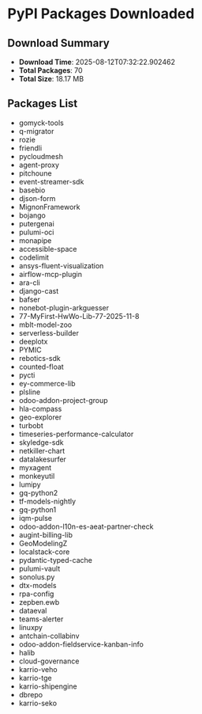 # PyPI Packages Downloaded

## Download Summary
- **Download Time**: 2025-08-12T07:32:22.902462
- **Total Packages**: 70
- **Total Size**: 18.17 MB

## Packages List
- gomyck-tools
- q-migrator
- rozie
- friendli
- pycloudmesh
- agent-proxy
- pitchoune
- event-streamer-sdk
- basebio
- djson-form
- MignonFramework
- bojango
- putergenai
- pulumi-oci
- monapipe
- accessible-space
- codelimit
- ansys-fluent-visualization
- airflow-mcp-plugin
- ara-cli
- django-cast
- bafser
- nonebot-plugin-arkguesser
- 77-MyFirst-HwWo-Lib-77-2025-11-8
- mblt-model-zoo
- serverless-builder
- deeplotx
- PYMIC
- rebotics-sdk
- counted-float
- pycti
- ey-commerce-lib
- plsline
- odoo-addon-project-group
- hla-compass
- geo-explorer
- turbobt
- timeseries-performance-calculator
- skyledge-sdk
- netkiller-chart
- datalakesurfer
- myxagent
- monkeyutil
- lumipy
- gq-python2
- tf-models-nightly
- gq-python1
- iqm-pulse
- odoo-addon-l10n-es-aeat-partner-check
- augint-billing-lib
- GeoModelingZ
- localstack-core
- pydantic-typed-cache
- pulumi-vault
- sonolus.py
- dtx-models
- rpa-config
- zepben.ewb
- dataeval
- teams-alerter
- linuxpy
- antchain-collabinv
- odoo-addon-fieldservice-kanban-info
- halib
- cloud-governance
- karrio-veho
- karrio-tge
- karrio-shipengine
- dbrepo
- karrio-seko
